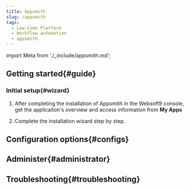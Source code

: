 ```yaml
---
title: Appsmith
slug: /appsmith
tags:
  - Low-Code Platform
  - Workflow automation
  - appsmith
---
```


import Meta from './_include/appsmith.md';

<Meta name="meta" />

## Getting started{#guide}

### Initial setup{#wizard}

1. After completing the installation of Appsmith in the Websoft9 console, get the applicaiton's overview and access information from **My Apps**  

2. Complete the installation wizard step by step.

## Configuration options{#configs}

## Administer{#administrator}

## Troubleshooting{#troubleshooting}
